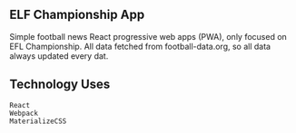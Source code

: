 ## ELF Championship App

Simple football news React progressive web apps (PWA), only focused on EFL Championship. All data fetched from football-data.org, so all data always updated every dat.

## Technology Uses

```
React
Webpack
MaterializeCSS
```
